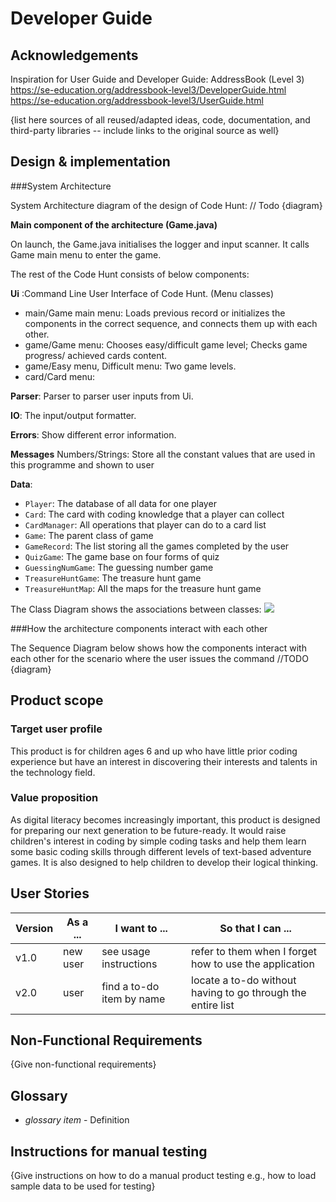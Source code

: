 # Developer Guide

## Acknowledgements
Inspiration for User Guide and Developer Guide: AddressBook (Level 3)
https://se-education.org/addressbook-level3/DeveloperGuide.html
https://se-education.org/addressbook-level3/UserGuide.html

{list here sources of all reused/adapted ideas, code, documentation, and third-party libraries -- include links to the original source as well}

## Design & implementation
###System Architecture

System Architecture diagram of the design of Code Hunt:
// Todo {diagram}

**Main component of the architecture (Game.java)**

On launch, the Game.java initialises the logger and input scanner. It calls Game main menu to enter the game.

The rest of the Code Hunt consists of below components:

**Ui** :Command Line User Interface of Code Hunt. (Menu classes)
- main/Game main menu: Loads previous record or initializes the components in the correct sequence, and connects them up with each other.
- game/Game menu: Chooses easy/difficult game level; Checks game progress/ achieved cards content.
- game/Easy menu, Difficult menu: Two game levels.
- card/Card menu: 

**Parser**: Parser to parser user inputs from Ui.

**IO**: The input/output formatter.

**Errors**: Show different error information.

**Messages** Numbers/Strings: Store all the constant values that are used in this programme and shown to user

**Data**:
- `Player`: The database of all data for one player
- `Card`: The card with coding knowledge that a player can collect
- `CardManager`: All operations that player can do to a card list
- `Game`: The parent class of game
- `GameRecord`: The list storing all the games completed by the user
- `QuizGame`: The game base on four forms of quiz
- `GuessingNumGame`: The guessing number game
- `TreasureHuntGame`: The treasure hunt game
- `TreasureHuntMap`: All the maps for the treasure hunt game

The Class Diagram shows the associations between classes:
![](https://github.com/Mist0919/tp/blob/master/diagrams/Class.png)

###How the architecture components interact with each other

The Sequence Diagram below shows how the components interact with each other for the scenario where the user issues the command
//TODO {diagram}



## Product scope

### Target user profile
This product is for children ages 6 and up who have little prior coding experience but have an interest in discovering their interests and talents in the technology field.

### Value proposition

As digital literacy becomes increasingly important, this product is designed for preparing our next generation to be future-ready. It would raise children's interest in coding by simple coding tasks and help them learn some basic coding skills through different levels of text-based adventure games. It is also designed to help children to develop their logical thinking.

## User Stories

|Version| As a ... | I want to ... | So that I can ...|
|--------|----------|---------------|------------------|
|v1.0|new user|see usage instructions|refer to them when I forget how to use the application|
|v2.0|user|find a to-do item by name|locate a to-do without having to go through the entire list|

## Non-Functional Requirements

{Give non-functional requirements}

## Glossary

* *glossary item* - Definition

## Instructions for manual testing

{Give instructions on how to do a manual product testing e.g., how to load sample data to be used for testing}
